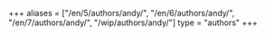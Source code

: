 +++
aliases = ["/en/5/authors/andy/", "/en/6/authors/andy/", "/en/7/authors/andy/", "/wip/authors/andy/"]
type = "authors"
+++
